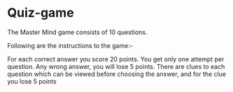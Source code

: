 # Quiz-game

The Master Mind game consists of 10 questions. 

Following are the instructions to the game:-

For each correct answer you score 20 points. 
You get only one attempt per question.
Any wrong answer, you will lose 5 points.
There are clues to each question which can be viewed before choosing the answer, and for the clue you lose 5 points

